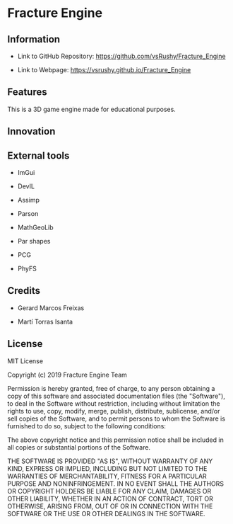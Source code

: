 ﻿# Fracture Engine

## Information

- Link to GitHub Repository: https://github.com/vsRushy/Fracture_Engine

- Link to Webpage: https://vsrushy.github.io/Fracture_Engine

## Features

This is a 3D game engine made for educational purposes.

## Innovation

## External tools

- ImGui

- DevIL

- Assimp

- Parson

- MathGeoLib

- Par shapes

- PCG

- PhyFS

## Credits

- Gerard Marcos Freixas

- Martí Torras Isanta

## License

MIT License

Copyright (c) 2019 Fracture Engine Team

Permission is hereby granted, free of charge, to any person obtaining a copy
of this software and associated documentation files (the "Software"), to deal
in the Software without restriction, including without limitation the rights
to use, copy, modify, merge, publish, distribute, sublicense, and/or sell
copies of the Software, and to permit persons to whom the Software is
furnished to do so, subject to the following conditions:

The above copyright notice and this permission notice shall be included in all
copies or substantial portions of the Software.

THE SOFTWARE IS PROVIDED "AS IS", WITHOUT WARRANTY OF ANY KIND, EXPRESS OR
IMPLIED, INCLUDING BUT NOT LIMITED TO THE WARRANTIES OF MERCHANTABILITY,
FITNESS FOR A PARTICULAR PURPOSE AND NONINFRINGEMENT. IN NO EVENT SHALL THE
AUTHORS OR COPYRIGHT HOLDERS BE LIABLE FOR ANY CLAIM, DAMAGES OR OTHER
LIABILITY, WHETHER IN AN ACTION OF CONTRACT, TORT OR OTHERWISE, ARISING FROM,
OUT OF OR IN CONNECTION WITH THE SOFTWARE OR THE USE OR OTHER DEALINGS IN THE
SOFTWARE.